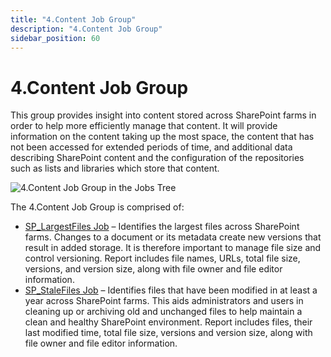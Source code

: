 ```yaml
---
title: "4.Content Job Group"
description: "4.Content Job Group"
sidebar_position: 60
---
```


# 4.Content Job Group

This group provides insight into content stored across SharePoint farms in order to help more
efficiently manage that content. It will provide information on the content taking up the most
space, the content that has not been accessed for extended periods of time, and additional data
describing SharePoint content and the configuration of the repositories such as lists and libraries
which store that content.

![4.Content Job Group in the Jobs Tree](/img/product_docs/accessanalyzer/12.0/solutions/sharepoint/content/contentjobstree.webp)

The 4.Content Job Group is comprised of:

- [SP_LargestFiles Job](/docs/accessanalyzer/12.0/solutions/sharepoint/content/sp_largestfiles.md) – Identifies the largest files across SharePoint farms.
  Changes to a document or its metadata create new versions that result in added storage. It is
  therefore important to manage file size and control versioning. Report includes file names, URLs,
  total file size, versions, and version size, along with file owner and file editor information.
- [SP_StaleFiles Job](/docs/accessanalyzer/12.0/solutions/sharepoint/content/sp_stalefiles.md) – Identifies files that have been modified in at least a
  year across SharePoint farms. This aids administrators and users in cleaning up or archiving old
  and unchanged files to help maintain a clean and healthy SharePoint environment. Report includes
  files, their last modified time, total file size, versions and version size, along with file owner
  and file editor information.
